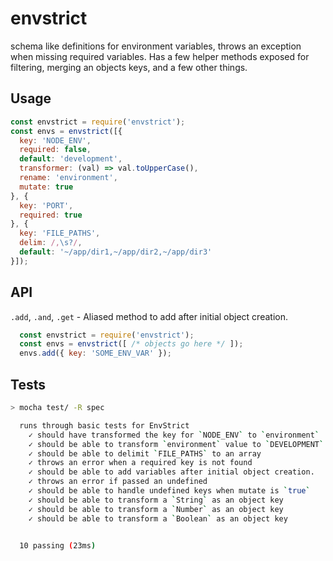 # envstrict
schema like definitions for environment variables, throws an exception when missing required variables.  Has a few helper methods exposed for filtering, merging an objects keys, and a few other things.

## Usage
```js
const envstrict = require('envstrict');
const envs = envstrict([{
  key: 'NODE_ENV',
  required: false,
  default: 'development',
  transformer: (val) => val.toUpperCase(),
  rename: 'environment',
  mutate: true
}, {
  key: 'PORT',
  required: true
}, {
  key: 'FILE_PATHS',
  delim: /,\s?/,
  default: '~/app/dir1,~/app/dir2,~/app/dir3'
}]);
```

## API

`.add`, `.and`, `.get` - Aliased method to add after initial object creation.
```js
  const envstrict = require('envstrict');
  const envs = envstrict([ /* objects go here */ ]);
  envs.add({ key: 'SOME_ENV_VAR' });
```

## Tests
```sh
> mocha test/ -R spec

  runs through basic tests for EnvStrict
    ✓ should have transformed the key for `NODE_ENV` to `environment`
    ✓ should be able to transform `environment` value to `DEVELOPMENT`
    ✓ should be able to delimit `FILE_PATHS` to an array
    ✓ throws an error when a required key is not found
    ✓ should be able to add variables after initial object creation.
    ✓ throws an error if passed an undefined
    ✓ should be able to handle undefined keys when mutate is `true`
    ✓ should be able to transform a `String` as an object key
    ✓ should be able to transform a `Number` as an object key
    ✓ should be able to transform a `Boolean` as an object key


  10 passing (23ms)
```
